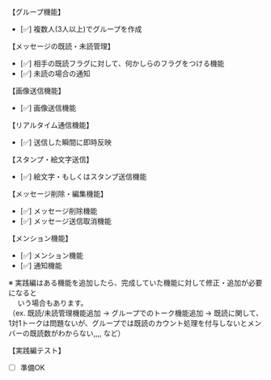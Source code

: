 【グループ機能】

- [✅] 複数人(3人以上)でグループを作成

【メッセージの既読・未読管理】

- [✅] 相手の既読フラグに対して、何かしらのフラグをつける機能  
- [✅] 未読の場合の通知

【画像送信機能】

- [✅] 画像送信機能

【リアルタイム通信機能】

- [✅] 送信した瞬間に即時反映

【スタンプ・絵文字送信】

- [✅] 絵文字・もしくはスタンプ送信機能

【メッセージ削除・編集機能】

- [✅] メッセージ削除機能  
- [✅] メッセージ送信取消機能

【メンション機能】

- [✅] メンション機能  
- [✅] 通知機能

※ 実践編はある機能を追加したら、完成していた機能に対して修正・追加が必要になると  
　 いう場合もあります。  
（ex. 既読/未読管理機能追加 → グループでのトーク機能追加 → 既読に関して、1対1トークは問題ないが、グループでは既読のカウント処理を付与しないとメンバーの既読数がわからない,,,, など）

【実践編テスト】

- [ ] 準備OK